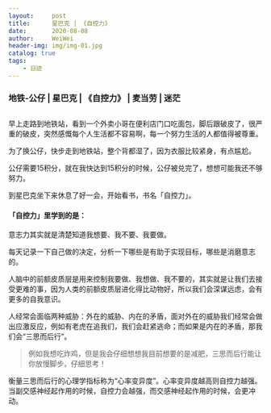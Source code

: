 ```yaml
---
layout:     post
title:      星巴克 | 《自控力》
date:       2020-08-08
author:     WeiWei
header-img: img/img-01.jpg
catalog: true
tags:
    - 日迹
---
```


### 地铁-公仔 | 星巴克 | 《自控力》 | 麦当劳 | 迷茫

## 
<!-- more -->

早上走路到地铁站，看到一个外卖小哥在便利店门口吃面包，脚后跟破皮了，很严重的破皮，突然感慨每个人生活都不容易啊，每一个努力生活的人都值得被尊重。

为了换公仔，快步走到地铁站，整个背都湿了，因为衣服比较紧身，有点尴尬。

公仔需要15积分，就在我快达到15积分的时候，公仔被兑完了，想想可能我还不够努力。

到星巴克坐下来休息了好一会，开始看书，书名「自控力」。

#### 「自控力」里学到的是：
意志力其实就是清楚知道我想要、我不要、我要做。

每天记录一下自己做的决定，分析一下哪些是有助于实现目标，哪些是消磨意志的。

人脑中的前额皮质层是用来控制我要做、我想做、我不要的，其实就是让我们去接受更难的事，因为人类的前额皮质层进化得比动物好，所以我们会深谋远虑，会有更多的自我意识。

人经常会面临两种威胁：外在的威胁、内在的矛盾，面对外在的威胁我们经常会做出应激反应，例如有老虎在追我们，我们会赶紧逃命；而如果是内在的矛盾，那我们会“三思而后行”。

> 例如我想吃炸鸡，但是我会仔细想想我目前想要的是减肥，三思而后行能让你放慢脚步，仔细思考！

衡量三思而后行的心理学指标称为“心率变异度”。心率变异度越高则自控力越强。当副交感神经起作用的时候，自控力会越强，而交感神经起作用的时候，会更冲动。